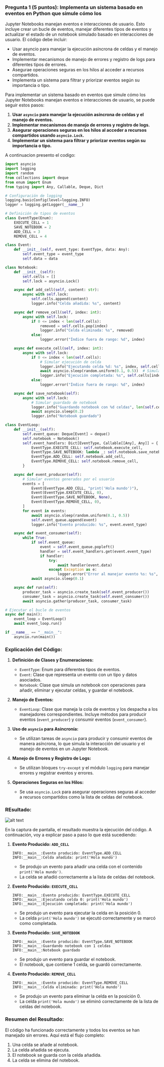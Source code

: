 ### Pregunta 1 (5 puntos): Implementa un sistema basado en eventos en Python que simule cómo los
Jupyter Notebooks manejan eventos e interacciones de usuario. Esto incluye crear un bucle de
eventos, manejar diferentes tipos de eventos y actualizar el estado de un notebook simulado basado
en interacciones de usuario.
El código debe incluir:

- Usar asyncio para manejar la ejecución asíncrona de celdas y el manejo de eventos.
- Implementar mecanismos de manejo de errores y registro de logs para diferentes tipos de errores.
- Asegurae operaciones seguras en los hilos al acceder a recursos compartidos.
- Implementa un sistema para filtrar y priorizar eventos según su importancia o tipo.


Para implementar un sistema basado en eventos que simule cómo los Jupyter Notebooks manejan eventos e interacciones de usuario, se puede seguir estos pasos:

1. **Usar `asyncio` para manejar la ejecución asíncrona de celdas y el manejo de eventos.**
2. **Implementar mecanismos de manejo de errores y registro de logs.**
3. **Asegurar operaciones seguras en los hilos al acceder a recursos compartidos usando `asyncio.Lock`.**
4. **Implementar un sistema para filtrar y priorizar eventos según su importancia o tipo.**

A continuacion presento el codigo:

```python
import asyncio
import logging
import random
from collections import deque
from enum import Enum
from typing import Any, Callable, Deque, Dict

# Configuración de logging
logging.basicConfig(level=logging.INFO)
logger = logging.getLogger(__name__)

# Definición de tipos de eventos
class EventType(Enum):
    EXECUTE_CELL = 1
    SAVE_NOTEBOOK = 2
    ADD_CELL = 3
    REMOVE_CELL = 4

class Event:
    def __init__(self, event_type: EventType, data: Any):
        self.event_type = event_type
        self.data = data

class Notebook:
    def __init__(self):
        self.cells = []
        self.lock = asyncio.Lock()

    async def add_cell(self, content: str):
        async with self.lock:
            self.cells.append(content)
            logger.info("Celda añadida: %s", content)

    async def remove_cell(self, index: int):
        async with self.lock:
            if 0 <= index < len(self.cells):
                removed = self.cells.pop(index)
                logger.info("Celda eliminada: %s", removed)
            else:
                logger.error("Índice fuera de rango: %d", index)

    async def execute_cell(self, index: int):
        async with self.lock:
            if 0 <= index < len(self.cells):
                # Simular ejecución de celda
                logger.info("Ejecutando celda %d: %s", index, self.cells[index])
                await asyncio.sleep(random.uniform(0.1, 0.5))  # Simular tiempo de ejecución
                logger.info("Ejecución completada: %s", self.cells[index])
            else:
                logger.error("Índice fuera de rango: %d", index)

    async def save_notebook(self):
        async with self.lock:
            # Simular guardado de notebook
            logger.info("Guardando notebook con %d celdas", len(self.cells))
            await asyncio.sleep(0.2)
            logger.info("Notebook guardado")

class EventLoop:
    def __init__(self):
        self.event_queue: Deque[Event] = deque()
        self.notebook = Notebook()
        self.event_handlers: Dict[EventType, Callable[[Any], Any]] = {
            EventType.EXECUTE_CELL: self.notebook.execute_cell,
            EventType.SAVE_NOTEBOOK: lambda _: self.notebook.save_notebook(),
            EventType.ADD_CELL: self.notebook.add_cell,
            EventType.REMOVE_CELL: self.notebook.remove_cell,
        }

    async def event_producer(self):
        # Simular eventos generados por el usuario
        events = [
            Event(EventType.ADD_CELL, "print('Hola mundo')"),
            Event(EventType.EXECUTE_CELL, 0),
            Event(EventType.SAVE_NOTEBOOK, None),
            Event(EventType.REMOVE_CELL, 0),
        ]
        for event in events:
            await asyncio.sleep(random.uniform(0.1, 0.5))
            self.event_queue.append(event)
            logger.info("Evento producido: %s", event.event_type)

    async def event_consumer(self):
        while True:
            if self.event_queue:
                event = self.event_queue.popleft()
                handler = self.event_handlers.get(event.event_type)
                if handler:
                    try:
                        await handler(event.data)
                    except Exception as e:
                        logger.error("Error al manejar evento %s: %s", event.event_type, e)
            await asyncio.sleep(0.1)

    async def run(self):
        producer_task = asyncio.create_task(self.event_producer())
        consumer_task = asyncio.create_task(self.event_consumer())
        await asyncio.gather(producer_task, consumer_task)

# Ejecutar el bucle de eventos
async def main():
    event_loop = EventLoop()
    await event_loop.run()

if __name__ == "__main__":
    asyncio.run(main())
```

### Explicación del Código:

1. **Definición de Clases y Enumeraciones:**
   - `EventType`: Enum para diferentes tipos de eventos.
   - `Event`: Clase que representa un evento con un tipo y datos asociados.
   - `Notebook`: Clase que simula un notebook con operaciones para añadir, eliminar y ejecutar celdas, y guardar el notebook.

2. **Manejo de Eventos:**
   - `EventLoop`: Clase que maneja la cola de eventos y los despacha a los manejadores correspondientes. Incluye métodos para producir eventos (`event_producer`) y consumir eventos (`event_consumer`).

3. **Uso de `asyncio` para Asincronía:**
   - Se utilizan tareas de `asyncio` para producir y consumir eventos de manera asíncrona, lo que simula la interacción del usuario y el manejo de eventos en un Jupyter Notebook.

4. **Manejo de Errores y Registro de Logs:**
   - Se utilizan bloques `try-except` y el módulo `logging` para manejar errores y registrar eventos y errores.

5. **Operaciones Seguras en los Hilos:**
   - Se usa `asyncio.Lock` para asegurar operaciones seguras al acceder a recursos compartidos como la lista de celdas del notebook.

### REsultado:

![alt text](<Captura desde 2024-07-12 16-40-17.png>)


En la captura de pantalla, el resultado muestra la ejecución del código. A continuación, voy a explicar paso a paso lo que está sucediendo:

1. **Evento Producido: `ADD_CELL`**
   ```
   INFO:__main__:Evento producido: EventType.ADD_CELL
   INFO:__main__:Celda añadida: print('Hola mundo')
   ```
   - Se produjo un evento para añadir una celda con el contenido `print('Hola mundo')`.
   - La celda se añadió correctamente a la lista de celdas del notebook.

2. **Evento Producido: `EXECUTE_CELL`**
   ```
   INFO:__main__:Evento producido: EventType.EXECUTE_CELL
   INFO:__main__:Ejecutando celda 0: print('Hola mundo')
   INFO:__main__:Ejecución completada: print('Hola mundo')
   ```
   - Se produjo un evento para ejecutar la celda en la posición 0.
   - La celda `print('Hola mundo')` se ejecutó correctamente y se marcó como completada.

3. **Evento Producido: `SAVE_NOTEBOOK`**
   ```
   INFO:__main__:Evento producido: EventType.SAVE_NOTEBOOK
   INFO:__main__:Guardando notebook con 1 celdas
   INFO:__main__:Notebook guardado
   ```
   - Se produjo un evento para guardar el notebook.
   - El notebook, que contiene 1 celda, se guardó correctamente.

4. **Evento Producido: `REMOVE_CELL`**
   ```
   INFO:__main__:Evento producido: EventType.REMOVE_CELL
   INFO:__main__:Celda eliminada: print('Hola mundo')
   ```
   - Se produjo un evento para eliminar la celda en la posición 0.
   - La celda `print('Hola mundo')` se eliminó correctamente de la lista de celdas del notebook.

### Resumen del Resultado:
El código ha funcionado correctamente y todos los eventos se han manejado sin errores. Aquí está el flujo completo:
1. Una celda se añade al notebook.
2. La celda añadida se ejecuta.
3. El notebook se guarda con la celda añadida.
4. La celda se elimina del notebook.
